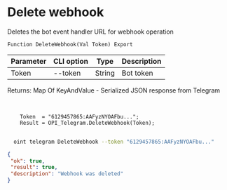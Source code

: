 ﻿---
sidebar_position: 4
---

# Delete webhook
 Deletes the bot event handler URL for webhook operation



`Function DeleteWebhook(Val Token) Export`

  | Parameter | CLI option | Type | Description |
  |-|-|-|-|
  | Token | --token | String | Bot token |

  
  Returns:  Map Of KeyAndValue - Serialized JSON response from Telegram

<br/>




```bsl title="Code example"
    Token  = "6129457865:AAFyzNYOAFbu...";
    Result = OPI_Telegram.DeleteWebhook(Token);
```



```sh title="CLI command example"
    
  oint telegram DeleteWebhook --token "6129457865:AAFyzNYOAFbu..."

```

```json title="Result"
{
 "ok": true,
 "result": true,
 "description": "Webhook was deleted"
}
```
